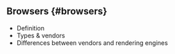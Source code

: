 ## Browsers {#browsers}

*   Definition
*   Types &amp; vendors
*   Differences between vendors and rendering engines